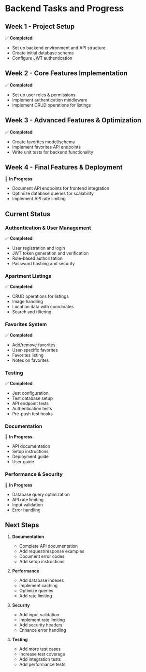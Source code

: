 # Backend Tasks and Progress

## Week 1 - Project Setup

✅ **Completed**

- Set up backend environment and API structure
- Create initial database schema
- Configure JWT authentication

## Week 2 - Core Features Implementation

✅ **Completed**

- Set up user roles & permissions
- Implement authentication middleware
- Implement CRUD operations for listings

## Week 3 - Advanced Features & Optimization

✅ **Completed**

- Create favorites model/schema
- Implement favorites API endpoints
- Write unit tests for backend functionality

## Week 4 - Final Features & Deployment

🔄 **In Progress**

- Document API endpoints for frontend integration
- Optimize database queries for scalability
- Implement API rate limiting

## Current Status

### Authentication & User Management

✅ **Completed**

- User registration and login
- JWT token generation and verification
- Role-based authorization
- Password hashing and security

### Apartment Listings

✅ **Completed**

- CRUD operations for listings
- Image handling
- Location data with coordinates
- Search and filtering

### Favorites System

✅ **Completed**

- Add/remove favorites
- User-specific favorites
- Favorites listing
- Notes on favorites

### Testing

✅ **Completed**

- Jest configuration
- Test database setup
- API endpoint tests
- Authentication tests
- Pre-push test hooks

### Documentation

🔄 **In Progress**

- API documentation
- Setup instructions
- Deployment guide
- User guide

### Performance & Security

🔄 **In Progress**

- Database query optimization
- API rate limiting
- Input validation
- Error handling

## Next Steps

1. **Documentation**

   - Complete API documentation
   - Add request/response examples
   - Document error codes
   - Add setup instructions

2. **Performance**

   - Add database indexes
   - Implement caching
   - Optimize queries
   - Add rate limiting

3. **Security**

   - Add input validation
   - Implement rate limiting
   - Add security headers
   - Enhance error handling

4. **Testing**
   - Add more test cases
   - Increase test coverage
   - Add integration tests
   - Add performance tests
